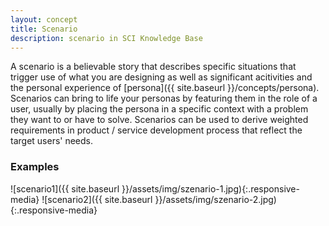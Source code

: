```yaml
---
layout: concept
title: Scenario
description: scenario in SCI Knowledge Base
---
```

A scenario is a believable story that describes specific situations that trigger use of what you are designing as well as significant acitivities and the personal experience of [persona]({{ site.baseurl }}/concepts/persona). Scenarios can bring to life your personas by featuring them in the role of a user, usually by placing the persona in a specific context with a problem they want to or have to solve. Scenarios can be used to derive weighted requirements in product / service development process that reflect the target users' needs.

### Examples
![scenario1]({{ site.baseurl }}/assets/img/szenario-1.jpg){:.responsive-media}
![scenario2]({{ site.baseurl }}/assets/img/szenario-2.jpg){:.responsive-media}